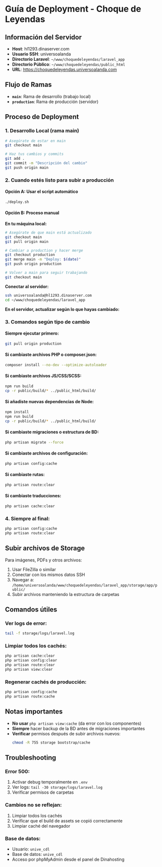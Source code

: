 # Guía de Deployment - Choque de Leyendas

## Información del Servidor

- **Host**: hl1293.dinaserver.com
- **Usuario SSH**: universoalanda
- **Directorio Laravel**: `~/www/choquedeleyendas/laravel_app`
- **Directorio Público**: `~/www/choquedeleyendas/public_html`
- **URL**: https://choquedeleyendas.universoalanda.com

## Flujo de Ramas

- **`main`**: Rama de desarrollo (trabajo local)
- **`production`**: Rama de producción (servidor)

## Proceso de Deployment

### 1. Desarrollo Local (rama main)

```bash
# Asegúrate de estar en main
git checkout main

# Haz tus cambios y commits
git add .
git commit -m "Descripción del cambio"
git push origin main
```

### 2. Cuando estés listo para subir a producción

#### Opción A: Usar el script automático
```bash
./deploy.sh
```

#### Opción B: Proceso manual

**En tu máquina local:**
```bash
# Asegúrate de que main está actualizado
git checkout main
git pull origin main

# Cambiar a production y hacer merge
git checkout production
git merge main -m "Deploy: $(date)"
git push origin production

# Volver a main para seguir trabajando
git checkout main
```

**Conectar al servidor:**
```bash
ssh universoalanda@hl1293.dinaserver.com
cd ~/www/choquedeleyendas/laravel_app
```

**En el servidor, actualizar según lo que hayas cambiado:**

### 3. Comandos según tipo de cambio

#### Siempre ejecutar primero:
```bash
git pull origin production
```

#### Si cambiaste archivos PHP o composer.json:
```bash
composer install --no-dev --optimize-autoloader
```

#### Si cambiaste archivos JS/CSS/SCSS:
```bash
npm run build
cp -r public/build/* ../public_html/build/
```

#### Si añadiste nuevas dependencias de Node:
```bash
npm install
npm run build
cp -r public/build/* ../public_html/build/
```

#### Si cambiaste migraciones o estructura de BD:
```bash
php artisan migrate --force
```

#### Si cambiaste archivos de configuración:
```bash
php artisan config:cache
```

#### Si cambiaste rutas:
```bash
php artisan route:clear
```

#### Si cambiaste traducciones:
```bash
php artisan cache:clear
```

### 4. Siempre al final:
```bash
php artisan config:cache
php artisan route:clear
```

## Subir archivos de Storage

Para imágenes, PDFs y otros archivos:

1. Usar FileZilla o similar
2. Conectar con los mismos datos SSH
3. Navegar a: `/home/universoalanda/www/choquedeleyendas/laravel_app/storage/app/public/`
4. Subir archivos manteniendo la estructura de carpetas

## Comandos útiles

### Ver logs de error:
```bash
tail -f storage/logs/laravel.log
```

### Limpiar todos los cachés:
```bash
php artisan cache:clear
php artisan config:clear
php artisan route:clear
php artisan view:clear
```

### Regenerar cachés de producción:
```bash
php artisan config:cache
php artisan route:cache
```

## Notas importantes

- **No usar** `php artisan view:cache` (da error con los componentes)
- **Siempre** hacer backup de la BD antes de migraciones importantes
- **Verificar** permisos después de subir archivos nuevos:
  ```bash
  chmod -R 755 storage bootstrap/cache
  ```

## Troubleshooting

### Error 500:
1. Activar debug temporalmente en `.env`
2. Ver logs: `tail -30 storage/logs/laravel.log`
3. Verificar permisos de carpetas

### Cambios no se reflejan:
1. Limpiar todos los cachés
2. Verificar que el build de assets se copió correctamente
3. Limpiar caché del navegador

### Base de datos:
- Usuario: `unive_cdl`
- Base de datos: `unive_cdl`
- Acceso por phpMyAdmin desde el panel de Dinahosting